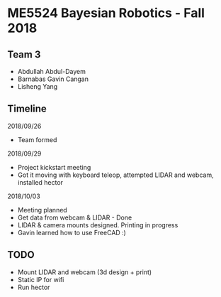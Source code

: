 # ME5524 Bayesian Robotics - Fall 2018

## Team 3
- Abdullah Abdul-Dayem
- Barnabas Gavin Cangan
- Lisheng Yang

## Timeline

2018/09/26
- Team formed

2018/09/29
- Project kickstart meeting
- Got it moving with keyboard teleop, attempted LIDAR and webcam, installed hector

2018/10/03
- Meeting planned
- Get data from webcam & LIDAR - Done
- LIDAR & camera mounts designed. Printing in progress
- Gavin learned how to use FreeCAD :)

## TODO
* Mount LIDAR and webcam (3d design + print)
* Static IP for wifi
* Run hector
